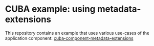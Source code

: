 # CUBA example: using metadata-extensions

This repository contains an example that uses various use-cases
of the application component: [cuba-component-metadata-extensions](https://github.com/mariodavid/cuba-component-metadata-extensions)
